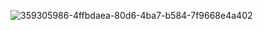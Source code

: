 ![359305986-4ffbdaea-80d6-4ba7-b584-7f9668e4a402](https://github.com/user-attachments/assets/43898c38-fd1c-4d25-a132-918524f88331)
